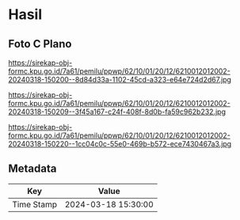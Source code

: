 # Hasil

## Foto C Plano

https://sirekap-obj-formc.kpu.go.id/7a61/pemilu/ppwp/62/10/01/20/12/6210012012002-20240318-150200--8d84d33a-1102-45cd-a323-e64e724d2d67.jpg

https://sirekap-obj-formc.kpu.go.id/7a61/pemilu/ppwp/62/10/01/20/12/6210012012002-20240318-150209--3f45a167-c24f-408f-8d0b-fa59c962b232.jpg

https://sirekap-obj-formc.kpu.go.id/7a61/pemilu/ppwp/62/10/01/20/12/6210012012002-20240318-150220--1cc04c0c-55e0-469b-b572-ece7430467a3.jpg


## Metadata

| Key        | Value               |
| ---------- | ------------------- |
| Time Stamp | 2024-03-18 15:30:00 |



